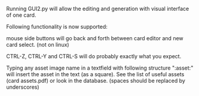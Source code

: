 Running GUI2.py will allow the editing and generation with visual interface of one card.

Following functionality is now supported:

mouse side buttons will go back and forth between card editor and new card select. (not on linux)

CTRL-Z, CTRL-Y and CTRL-S will do probably exactly what you expect.

Typing any asset image name in a textfield with following structure ":asset:" will insert the asset in the text (as a square). See the list of useful assets (card assets.pdf) or look in the database. (spaces should be replaced by underscores)
